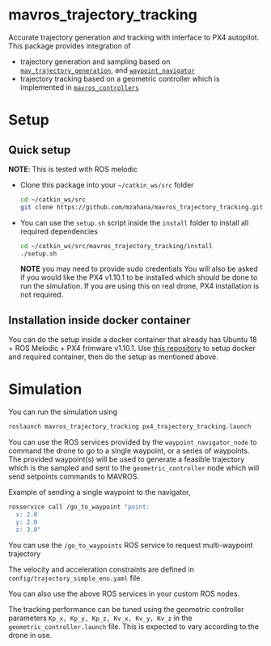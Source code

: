 # mavros_trajectory_tracking
Accurate trajectory generation and tracking with interface to PX4 autopilot. This package provides integration of
* trajectory generation and sampling based on [`mav_trajectory_generation`](https://github.com/ethz-asl/mav_trajectory_generation.git), and [`waypoint_navigator`](https://github.com/ethz-asl/waypoint_navigator.git)
* trajectory tracking based on a geometric controller which is implemented in [`mavros_controllers`](https://github.com/Jaeyoung-Lim/mavros_controllers.git)

# Setup
## Quick setup
**NOTE**: This is tested with ROS melodic
* Clone this package into your `~/catkin_ws/src` folder
    ```sh
    cd ~/catkin_ws/src
    git clone https://github.com/mzahana/mavros_trajectory_tracking.git
    ```
* You can use the `setup.sh` script inside the `install` folder to install all required dependencies
    ```sh
    cd ~/catkin_ws/src/mavros_trajectory_tracking/install
    ./setup.sh
    ```
    **NOTE** you may need to provide sudo credentials
    You will also be asked if you would like the PX4 v1.10.1 to be installed which should be done to run the simulation. If you are using this on real drone, PX4 installation is not required.

## Installation inside docker container
You can do the setup inside a docker container that already has Ubuntu 18 + ROS Melodic + PX4 frimware v1.10.1. Use [this repository](https://github.com/mzahana/containers) to setup docker and required container, then do the setup as mentioned above.

# Simulation
You can run the simulation using
```sh
roslaunch mavros_trajectory_tracking px4_trajectory_tracking.launch
```

You can use the ROS services provided by the `waypoint_navigator_node` to command the drone to go to a single waypoint, or a series of waypoints. The provided waypoint(s) will be used to generate a feasible trajectory which is the sampled and sent to the `geometric_controller` node which will send setpoints commands to MAVROS.

Example of sending a single waypoint to the navigator,
```sh
rosservice call /go_to_waypoint "point:
  x: 2.0
  y: 2.0
  z: 3.0"
```
You can use the `/go_to_waypoints` ROS service to request multi-waypoint trajectory

The velocity and acceleration constraints are defined in `config/trajectory_simple_enu.yaml` file.

You can also use the above ROS services in your custom ROS nodes.

The tracking performance can be tuned using the geometric controller parameters `Kp_x, Kp_y, Kp_z, Kv_x, Kv_y, Kv_z` in the `geometric_controller.launch` file. This is expected to vary according to the drone in use.

